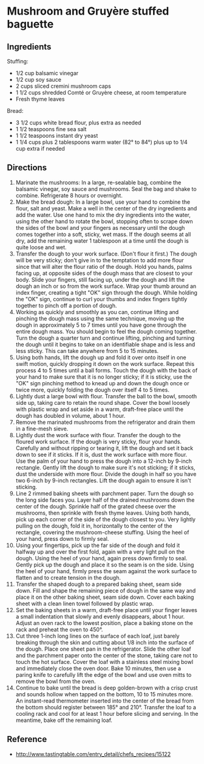 # Mushroom and Gruyère stuffed baguette

## Ingredients
Stuffing:
* 1/2 cup balsamic vinegar
* 1/2 cup soy sauce
* 2 cups sliced cremini mushroom caps
* 1 1/2 cups shredded Comté or Gruyère cheese, at room temperature
* Fresh thyme leaves

Bread:
* 3 1/2 cups white bread flour, plus extra as needed
* 1 1/2 teaspoons fine sea salt
* 1 1/2 teaspoons instant dry yeast
* 1 1/4 cups plus 2 tablespoons warm water (82° to 84°) plus up to 1/4 cup extra if needed

## Directions
1. Marinate the mushrooms: In a large, re-sealable bag, combine the balsamic vinegar, soy sauce and mushrooms. Seal the bag and shake to combine. Refrigerate 8 hours or overnight.
2. Make the bread dough: In a large bowl, use your hand to combine the flour, salt and yeast. Make a well in the center of the dry ingredients and add the water. Use one hand to mix the dry ingredients into the water, using the other hand to rotate the bowl, stopping often to scrape down the sides of the bowl and your fingers as necessary until the dough comes together into a soft, sticky, wet mass. If the dough seems at all dry, add the remaining water 1 tablespoon at a time until the dough is quite loose and wet.
3. Transfer the dough to your work surface. (Don't flour it first.) The dough will be very sticky; don't give in to the temptation to add more flour since that will alter the flour ratio of the dough. Hold you hands, palms facing up, at opposite sides of the dough mass that are closest to your body. Slide your fingers, still facing up, under the dough and lift the dough an inch or so from the work surface. Wrap your thumb around an index finger, creating a tight "OK" sign through the dough. While holding the "OK" sign, continue to curl your thumbs and index fingers tightly together to pinch off a portion of dough.
4. Working as quickly and smoothly as you can, continue lifting and pinching the dough mass using the same technique, moving up the dough in approximately 5 to 7 times until you have gone through the entire dough mass. You should begin to feel the dough coming together. Turn the dough a quarter turn and continue lifting, pinching and turning the dough until it begins to take on an identifiable shape and is less and less sticky. This can take anywhere from 5 to 15 minutes.
5. Using both hands, lift the dough up and fold it over onto itself in one swift motion, quickly dropping it down on the work surface. Repeat this process 4 to 5 times until a ball forms. Touch the dough with the back of your hand to make sure that it is no longer sticky; if it is sticky, use the "OK" sign pinching method to knead up and down the dough once or twice more, quickly folding the dough over itself 4 to 5 times.
6. Lightly dust a large bowl with flour. Transfer the ball to the bowl, smooth side up, taking care to retain the round shape. Cover the bowl loosely with plastic wrap and set aside in a warm, draft-free place until the dough has doubled in volume, about 1 hour.
7. Remove the marinated mushrooms from the refrigerator and drain them in a fine-mesh sieve.
8. Lightly dust the work surface with flour. Transfer the dough to the floured work surface. If the dough is very sticky, flour your hands. Carefully and without ripping or tearing it, lift the dough and set it back down to see if it sticks. If it is, dust the work surface with more flour. Use the palm of your hand to press the dough into a 12-inch by 9-inch rectangle. Gently lift the dough to make sure it's not sticking; if it sticks, dust the underside with more flour. Divide the dough in half so you have two 6-inch by 9-inch rectangles. Lift the dough again to ensure it isn't sticking.
9. Line 2 rimmed baking sheets with parchment paper. Turn the dough so the long side faces you. Layer half of the drained mushrooms down the center of the dough. Sprinkle half of the grated cheese over the mushrooms, then sprinkle with fresh thyme leaves. Using both hands, pick up each corner of the side of the dough closest to you. Very lightly pulling on the dough, fold it in, horizontally to the center of the rectangle, covering the mushroom-cheese stuffing. Using the heel of your hand, press down to firmly seal.
10. Using your fingertips, pick up the far side of the dough and fold it halfway up and over the first fold, again with a very light pull on the dough. Using the heel of your hand, again press down firmly to seal. Gently pick up the dough and place it so the seam is on the side. Using the heel of your hand, firmly press the seam against the work surface to flatten and to create tension in the dough.
11. Transfer the shaped dough to a prepared baking sheet, seam side down. Fill and shape the remaining piece of dough in the same way and place it on the other baking sheet, seam side down. Cover each baking sheet with a clean linen towel followed by plastic wrap.
12. Set the baking sheets in a warm, draft-free place until your finger leaves a small indentation that slowly and evenly disappears, about 1 hour. Adjust an oven rack to the lowest position, place a baking stone on the rack and preheat the oven to 450°.
13. Cut three 1-inch long lines on the surface of each loaf, just barely breaking through the skin and cutting about 1/8 inch into the surface of the dough. Place one sheet pan in the refrigerator. Slide the other loaf and the parchment paper onto the center of the stone, taking care not to touch the hot surface. Cover the loaf with a stainless steel mixing bowl and immediately close the oven door. Bake 10 minutes, then use a paring knife to carefully lift the edge of the bowl and use oven mitts to remove the bowl from the oven.
14. Continue to bake until the bread is deep golden-brown with a crisp crust and sounds hollow when tapped on the bottom, 10 to 15 minutes more. An instant-read thermometer inserted into the center of the bread from the bottom should register between 185° and 210°. Transfer the loaf to a cooling rack and cool for at least 1 hour before slicing and serving. In the meantime, bake off the remaining loaf.

## Reference
* <http://www.tastingtable.com/entry_detail/chefs_recipes/15122>
